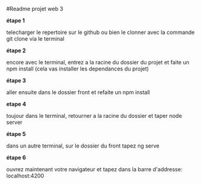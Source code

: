 #Readme projet web 3


**étape 1**

telecharger le repertoire sur le github ou bien le clonner avec la commande git clone via le terminal 

**étape 2**

encore avec le terminal, entrez a la racine du dossier du projet et faite un npm install (cela vas installer les dependances du projet)

**étape 3**

aller ensuite dans le dossier front et refaite un npm install


**etape 4**

toujour dans le terminal, retourner a la racine du dossier et taper node server

**étape 5**

dans un autre terminal, sur le dossier du front tapez ng serve

**étape 6**

ouvrez maintenant votre navigateur et tapez dans la barre d'addresse: localhost:4200




